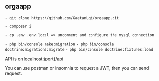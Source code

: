 ## orgaapp

`- git clone https://github.com/GaetanLgt/orgaapp.git`

`- composer i`

`- cp .env .env.local => uncomment and configure the mysql connection`

`- php bin/console make:migration`
`- php bin/console doctrine:migrations:migrate`
`- php bin/console doctrine:fixtures:load`

API is on localhost:{port}/api

You can use postman or insomnia to request a JWT, then you can send request.
